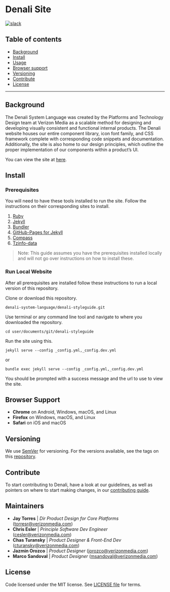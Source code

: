 # Denali Site

[![slack](https://img.shields.io/badge/slack-Denali-3570f4.svg)](https://denali-design.slack.com/app_redirect?channel=general)

## Table of contents
- [Background](#background)
- [Install](#install)
- [Usage](#run-local-website)
- [Browser support](#browser-support)
- [Versioning](#versioning)
- [Contribute](#contribute)
- [License](#license)

---

## Background
The Denali System Language was created by the Platforms and Technology Design team at Verizon Media as a scalable method for designing and developing visually consistent and functional internal products. The Denali website houses our entire component library, icon font family, and CSS framework complete with corresponding code snippets and documentation. Additionally, the site is also home to our design principles, which outline the proper implementation of our components within a product’s UI.

You can view the site at [here](https://denali.design/).

## Install

### Prerequisites
You will need to have these tools installed to run the site. Follow the instructions on their corresponding sites to install.

1. [Ruby](https://www.ruby-lang.org/)
2. [Jekyll](https://jekyllrb.com/)
3. [Bundler](https://bundler.io/)
4. [GitHub-Pages for Jekyll](https://jekyllrb.com/docs/github-pages/)
5. [Compass](http://compass-style.org/)
6. [Tzinfo-data](https://github.com/tzinfo/tzinfo-data)

> Note: This guide assumes you have the prerequisites installed locally and will not go over instructions on how to install these.

### Run Local Website
After all prerequisites are installed follow these instructions to run a local version of this repository.

Clone or download this repository.
```
denali-system-language/denali-styleguide.git
```

Use terminal or any command line tool and navigate to where you downloaded the repository.
```
cd user/documents/git/denali-styleguide
```

Run the site using this.
```
jekyll serve --config _config.yml,_config.dev.yml
```
or 
```
bundle exec jekyll serve --config _config.yml,_config.dev.yml
```

You should be prompted with a success message and the url to use to view the site.

## Browser Support
-  **Chrome** on Android, Windows, macOS, and Linux
-  **Firefox** on Windows, macOS, and Linux
-  **Safari** on iOS and macOS

## Versioning
We use [SemVer](http://semver.org/) for versioning. For the versions available, see the tags on this [repository](https://github.com/denali-design/denali-site).

## Contribute
To start contributing to Denali, have a look at our guidelines, as well as pointers on where to start making changes, in our [contributing guide](CONTRIBUTE.md).

## Maintainers
- **Jay Torres** | *Dir Product Design for Core Platforms* (torresr@verizonmedia.com)
- **Chris Esler** | *Principle Software Dev Engineer* (cesler@verizonmedia.com)
- **Chas Turansky** | *Product Designer & Front-End Dev* (cturansky@verizonmedia.com)
- **Jazmin Orozco** | *Product Designer* (jorozco@verizonmedia.com)
- **Marco Sandoval** | *Product Designer* (msandoval@verizonmedia.com)

## License
Code licensed under the MIT license. See [LICENSE file](LICENESE.md) for terms.
